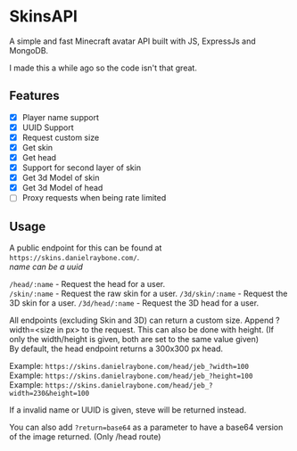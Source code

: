 # SkinsAPI

A simple and fast Minecraft avatar API built with JS, ExpressJs and MongoDB.

I made this a while ago so the code isn't that great.

## Features

- [x] Player name support
- [x] UUID Support
- [x] Request custom size
- [x] Get skin
- [x] Get head
- [x] Support for second layer of skin
- [x] Get 3d Model of skin
- [x] Get 3d Model of head
- [ ] Proxy requests when being rate limited

## Usage

A public endpoint for this can be found at `https://skins.danielraybone.com/`.  
*name can be a uuid*

`/head/:name` - Request the head for a user.  
`/skin/:name` - Request the raw skin for a user.
`/3d/skin/:name` - Request the 3D skin for a user.
`/3d/head/:name` - Request the 3D head for a user.

All endpoints (excluding Skin and 3D) can return a custom size. Append ?width=\<size in px> to the request. This can also be done with height. (If only the width/height is given, both are set to the same value given)  
By default, the head endpoint returns a 300x300 px head.  

Example: `https://skins.danielraybone.com/head/jeb_?width=100`  
Example: `https://skins.danielraybone.com/head/jeb_?height=100`  
Example: `https://skins.danielraybone.com/head/jeb_?width=230&height=100`  

If a invalid name or UUID is given, steve will be returned instead.

You can also add `?return=base64` as a parameter to have a base64 version of the image returned. (Only /head route)
